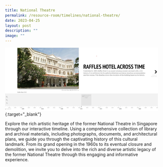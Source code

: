 ```yaml
---
title: National Theatre
permalink: /resource-room/timelines/national-theatre/
date: 2023-04-25
layout: post
description: ""
image: ""
---
```

[![Alt text for image on Isomer site](/images/raffles-hotel-sample-timeline.jpg)](https://cdn.knightlab.com/libs/timeline3/latest/embed/index.html?source=1TAiR9JxuuWD3JpALf_VtUt1EWRaWIphEwpwRgjm8uc8&amp;font=Default&amp;lang=en&amp;initial_zoom=2&amp;height=650){:target="_blank"}

Explore the rich artistic heritage of the former National Theatre in Singapore through our interactive timeline. Using a comprehensive collection of library and archival materials, including photographs, documents, and architectural plans, we guide you through the captivating history of this cultural landmark. From its grand opening in the 1960s to its eventual closure and demolition, we invite you to delve into the rich and diverse artistic legacy of the former National Theatre through this engaging and informative experience.